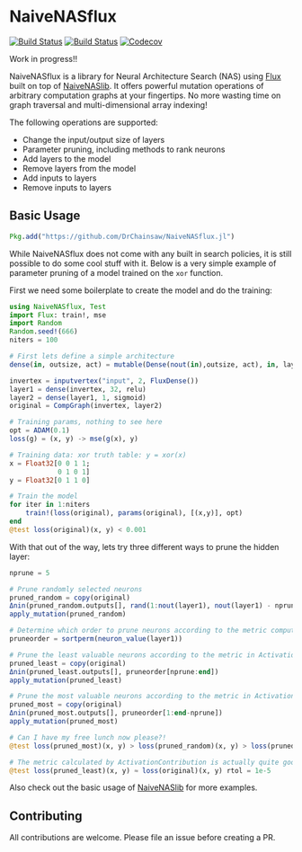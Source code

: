 # NaiveNASflux

[![Build Status](https://travis-ci.com/DrChainsaw/NaiveNASflux.jl.svg?branch=master)](https://travis-ci.com/DrChainsaw/NaiveNASflux.jl)
[![Build Status](https://ci.appveyor.com/api/projects/status/github/DrChainsaw/NaiveNASflux.jl?svg=true)](https://ci.appveyor.com/project/DrChainsaw/NaiveNASflux-jl)
[![Codecov](https://codecov.io/gh/DrChainsaw/NaiveNASflux.jl/branch/master/graph/badge.svg)](https://codecov.io/gh/DrChainsaw/NaiveNASflux.jl)

Work in progress!!

NaiveNASflux is a library for Neural Architecture Search (NAS) using [Flux](https://github.com/FluxML/Flux.jl) built on top of [NaiveNASlib](https://github.com/DrChainsaw/NaiveNASlib.jl). It offers powerful mutation operations of arbitrary computation graphs at your fingertips. No more wasting time on graph traversal and multi-dimensional array indexing!  

The following operations are supported:
* Change the input/output size of layers
* Parameter pruning, including methods to rank neurons
* Add layers to the model
* Remove layers from the model
* Add inputs to layers
* Remove inputs to layers

## Basic Usage

```julia
Pkg.add("https://github.com/DrChainsaw/NaiveNASflux.jl")
```

While NaiveNASflux does not come with any built in search policies, it is still possible to do some cool stuff with it. Below is a very simple example of parameter pruning of a model trained on the `xor` function.

First we need some boilerplate to create the model and do the training:

```julia
using NaiveNASflux, Test
import Flux: train!, mse
import Random
Random.seed!(666)
niters = 100

# First lets define a simple architecture
dense(in, outsize, act) = mutable(Dense(nout(in),outsize, act), in, layerfun=ActivationContribution)

invertex = inputvertex("input", 2, FluxDense())
layer1 = dense(invertex, 32, relu)
layer2 = dense(layer1, 1, sigmoid)
original = CompGraph(invertex, layer2)

# Training params, nothing to see here
opt = ADAM(0.1)
loss(g) = (x, y) -> mse(g(x), y)

# Training data: xor truth table: y = xor(x)
x = Float32[0 0 1 1;
            0 1 0 1]
y = Float32[0 1 1 0]

# Train the model
for iter in 1:niters
    train!(loss(original), params(original), [(x,y)], opt)
end
@test loss(original)(x, y) < 0.001
```

With that out of the way, lets try three different ways to prune the hidden layer:

```julia
nprune = 5

# Prune randomly selected neurons
pruned_random = copy(original)
Δnin(pruned_random.outputs[], rand(1:nout(layer1), nout(layer1) - nprune))
apply_mutation(pruned_random)

# Determine which order to prune neurons according to the metric computed by ActivationContribution.
pruneorder = sortperm(neuron_value(layer1))

# Prune the least valuable neurons according to the metric in ActivationContribution
pruned_least = copy(original)
Δnin(pruned_least.outputs[], pruneorder[nprune:end])
apply_mutation(pruned_least)

# Prune the most valuable neurons according to the metric in ActivationContribution
pruned_most = copy(original)
Δnin(pruned_most.outputs[], pruneorder[1:end-nprune])
apply_mutation(pruned_most)

# Can I have my free lunch now please?!
@test loss(pruned_most)(x, y) > loss(pruned_random)(x, y) > loss(pruned_least)(x, y) > loss(original)(x, y)

# The metric calculated by ActivationContribution is actually quite good (in this case).
@test loss(pruned_least)(x, y) ≈ loss(original)(x, y) rtol = 1e-5
```

Also check out the basic usage of [NaiveNASlib](https://github.com/DrChainsaw/NaiveNASlib.jl) for more examples.

## Contributing

All contributions are welcome. Please file an issue before creating a PR.
